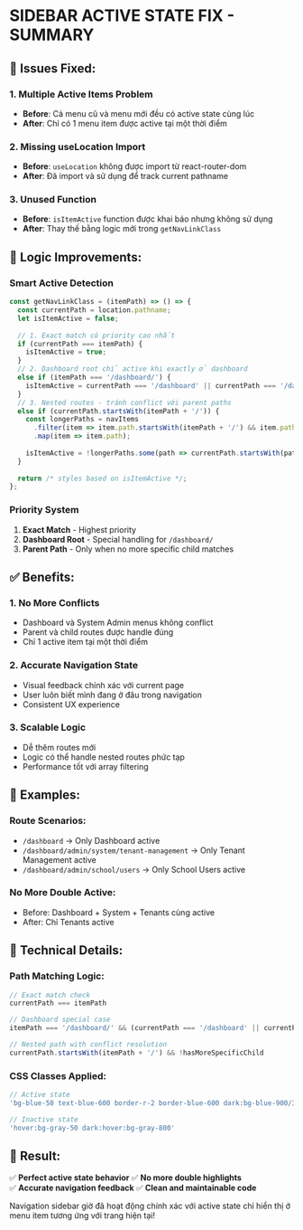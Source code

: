 # SIDEBAR ACTIVE STATE FIX - SUMMARY

## 🐛 Issues Fixed:

### **1. Multiple Active Items Problem**
- **Before**: Cả menu cũ và menu mới đều có active state cùng lúc
- **After**: Chỉ có 1 menu item được active tại một thời điểm

### **2. Missing useLocation Import**
- **Before**: `useLocation` không được import từ react-router-dom
- **After**: Đã import và sử dụng để track current pathname

### **3. Unused Function**
- **Before**: `isItemActive` function được khai báo nhưng không sử dụng
- **After**: Thay thế bằng logic mới trong `getNavLinkClass`

## 🚀 Logic Improvements:

### **Smart Active Detection**
```jsx
const getNavLinkClass = (itemPath) => () => {
  const currentPath = location.pathname;
  let isItemActive = false;
  
  // 1. Exact match có priority cao nhất
  if (currentPath === itemPath) {
    isItemActive = true;
  }
  // 2. Dashboard root chỉ active khi exactly ở dashboard
  else if (itemPath === '/dashboard/') {
    isItemActive = currentPath === '/dashboard' || currentPath === '/dashboard/';
  }
  // 3. Nested routes - tránh conflict với parent paths
  else if (currentPath.startsWith(itemPath + '/')) {
    const longerPaths = navItems
      .filter(item => item.path.startsWith(itemPath + '/') && item.path.length > itemPath.length)
      .map(item => item.path);
    
    isItemActive = !longerPaths.some(path => currentPath.startsWith(path));
  }
  
  return /* styles based on isItemActive */;
};
```

### **Priority System**
1. **Exact Match** - Highest priority
2. **Dashboard Root** - Special handling for `/dashboard/`
3. **Parent Path** - Only when no more specific child matches

## ✅ Benefits:

### **1. No More Conflicts**
- Dashboard và System Admin menus không conflict
- Parent và child routes được handle đúng
- Chỉ 1 active item tại một thời điểm

### **2. Accurate Navigation State**
- Visual feedback chính xác với current page
- User luôn biết mình đang ở đâu trong navigation
- Consistent UX experience

### **3. Scalable Logic**
- Dễ thêm routes mới
- Logic có thể handle nested routes phức tạp
- Performance tốt với array filtering

## 🎯 Examples:

### **Route Scenarios:**
- `/dashboard` → Only Dashboard active
- `/dashboard/admin/system/tenant-management` → Only Tenant Management active
- `/dashboard/admin/school/users` → Only School Users active

### **No More Double Active:**
- Before: Dashboard + System + Tenants cùng active
- After: Chỉ Tenants active

## 🔧 Technical Details:

### **Path Matching Logic:**
```jsx
// Exact match check
currentPath === itemPath

// Dashboard special case
itemPath === '/dashboard/' && (currentPath === '/dashboard' || currentPath === '/dashboard/')

// Nested path with conflict resolution
currentPath.startsWith(itemPath + '/') && !hasMoreSpecificChild
```

### **CSS Classes Applied:**
```jsx
// Active state
'bg-blue-50 text-blue-600 border-r-2 border-blue-600 dark:bg-blue-900/30 dark:text-blue-400 dark:border-blue-400'

// Inactive state
'hover:bg-gray-50 dark:hover:bg-gray-800'
```

## 🎉 Result:
✅ **Perfect active state behavior**
✅ **No more double highlights**  
✅ **Accurate navigation feedback**
✅ **Clean and maintainable code**

Navigation sidebar giờ đã hoạt động chính xác với active state chỉ hiển thị ở menu item tương ứng với trang hiện tại!
